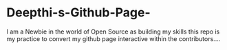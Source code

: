 # Deepthi-s-Github-Page-
I am a Newbie in the world of Open Source as building my skills this repo is my practice to convert my github page interactive within the contributors....
